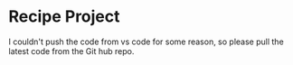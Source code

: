 # Recipe Project
I couldn't push the code from vs code for some reason, so please pull the latest code from the Git hub repo. 
